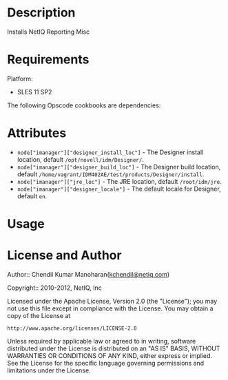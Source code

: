 Description
===========

Installs NetIQ Reporting Misc

Requirements
============

Platform:

* SLES 11 SP2


The following Opscode cookbooks are dependencies:



Attributes
==========

* `node["imanager"]["designer_install_loc"]` - The Designer install location, default `/opt/novell/idm/Designer/`.
* `node["imanager"]["designer_build_loc"]` - The Designer build location, default `/home/vagrant/IDM402AE/test/products/Designer/install`.
* `node["imanager"]["jre_loc"]` - The JRE location, default `/root/idm/jre`.
* `node["imanager"]["designer_locale"]` - The default locale for Designer, default `en`.


Usage
=====



License and Author
==================

Author:: Chendil Kumar Manoharan(<kchendil@netiq.com>)

Copyright:: 2010-2012, NetIQ, Inc

Licensed under the Apache License, Version 2.0 (the "License");
you may not use this file except in compliance with the License.
You may obtain a copy of the License at

    http://www.apache.org/licenses/LICENSE-2.0

Unless required by applicable law or agreed to in writing, software
distributed under the License is distributed on an "AS IS" BASIS,
WITHOUT WARRANTIES OR CONDITIONS OF ANY KIND, either express or implied.
See the License for the specific language governing permissions and
limitations under the License.
